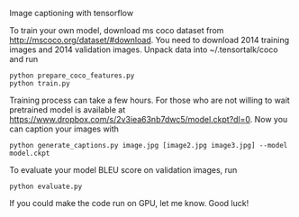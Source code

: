 Image captioning with tensorflow

To train your own model, download ms coco dataset from http://mscoco.org/dataset/#download. You need to download 2014 training images and 2014 validation images. Unpack data into ~/.tensortalk/coco and run
```
python prepare_coco_features.py
python train.py
```

Training process can take a few hours. For those who are not willing to wait pretrained model is available at https://www.dropbox.com/s/2v3iea63nb7dwc5/model.ckpt?dl=0. Now you can caption your images with
```
python generate_captions.py image.jpg [image2.jpg image3.jpg] --model model.ckpt
```

To evaluate your model BLEU score on validation images, run
```
python evaluate.py
```

If you could make the code run on GPU, let me know. Good luck!
